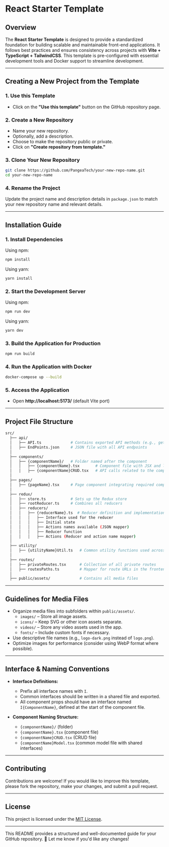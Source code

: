 # React Starter Template

## **Overview**
The **React Starter Template** is designed to provide a standardized foundation for building scalable and maintainable front-end applications. It follows best practices and ensures consistency across projects with **Vite + TypeScript + TailwindCSS**. This template is pre-configured with essential development tools and Docker support to streamline development.

---

## **Creating a New Project from the Template**

### **1. Use this Template**  
- Click on the **"Use this template"** button on the GitHub repository page.

### **2. Create a New Repository**  
- Name your new repository.
- Optionally, add a description.
- Choose to make the repository public or private.
- Click on **"Create repository from template."**

### **3. Clone Your New Repository**  
```sh
git clone https://github.com/PangeaTech/your-new-repo-name.git
cd your-new-repo-name
```

### **4. Rename the Project**  
Update the project name and description details in `package.json` to match your new repository name and relevant details.

---

## **Installation Guide**  

### **1. Install Dependencies**  
Using npm:  
```sh
npm install
```
Using yarn:  
```sh
yarn install
```

### **2. Start the Development Server**  
Using npm:  
```sh
npm run dev
```
Using yarn:  
```sh
yarn dev
```

### **3. Build the Application for Production**  
```sh
npm run build
```

### **4. Run the Application with Docker**  
```sh
docker-compose up --build
```

### **5. Access the Application**  
- Open **http://localhost:5173/** (default Vite port)  

---

## **Project File Structure**  
```bash
src/
  ├── api/
  │   ├── API.ts             # Contains exported API methods (e.g., getAPI, postAPI)
  │   ├── EndPoints.json     # JSON file with all API endpoints
  │
  ├── components/
  │   ├── {componentName}/   # Folder named after the component
  │   │   ├── {componentName}.tsx       # Component file with JSX and logic
  │   │   ├── {componentName}CRUD.tsx   # API calls related to the component
  │
  ├── pages/
  │   ├── {pageName}.tsx     # Page component integrating required components
  │
  ├── redux/
  │   ├── store.ts           # Sets up the Redux store
  │   ├── rootReducer.ts     # Combines all reducers
  │   ├── reducers/
  │   │   ├── {reducerName}.ts  # Reducer definition and implementation
  │   │   │   ├── Interface used for the reducer
  │   │   │   ├── Initial state
  │   │   │   ├── Actions names available (JSON mapper)
  │   │   │   ├── Reducer function
  │   │   │   ├── Actions (Reducer and action name mapper)
  │
  ├── utility/
  │   ├── {utilityName}Util.ts   # Common utility functions used across the app
  │
  ├── routes/
  │   ├── privateRoutes.tsx      # Collection of all private routes
  │   ├── routesPaths.ts         # Mapper for route URLs in the frontend
  │
  ├── public/assets/             # Contains all media files
```

---

## **Guidelines for Media Files**  
- Organize media files into subfolders within `public/assets/`.  
  - `images/` – Store all image assets.  
  - `icons/` – Keep SVG or other icon assets separate.  
  - `videos/` – Store any video assets used in the app.  
  - `fonts/` – Include custom fonts if necessary.  
- Use descriptive file names (e.g., `logo-dark.png` instead of `logo.png`).  
- Optimize images for performance (consider using WebP format where possible).  

---

## **Interface & Naming Conventions**  
- **Interface Definitions:**  
  - Prefix all interface names with `I`.  
  - Common interfaces should be written in a shared file and exported.  
  - All component props should have an interface named `I{ComponentName}`, defined at the start of the component file.  

- **Component Naming Structure:**  
  - `{componentName}/` (folder)  
  - `{componentName}.tsx` (component file)  
  - `{componentName}CRUD.tsx` (CRUD file)  
  - `{componentName}Model.tsx` (common model file with shared interfaces)  

---

## **Contributing**
Contributions are welcome! If you would like to improve this template, please fork the repository, make your changes, and submit a pull request.

---

## **License**
This project is licensed under the [MIT License](LICENSE).

---

This README provides a structured and well-documented guide for your GitHub repository. 🚀 Let me know if you'd like any changes!

